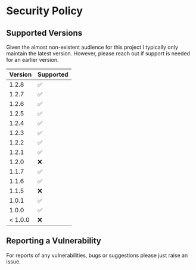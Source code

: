 # Security Policy

## Supported Versions

Given the almost non-existent audience for this project I typically only maintain the
latest version. However, please reach out if support is needed for an earlier version.

| Version | Supported          |
|---------|--------------------|
| 1.2.8   | :white_check_mark: |
| 1.2.7   | :white_check_mark: |
| 1.2.6   | :white_check_mark: |
| 1.2.5   | :white_check_mark: |
| 1.2.4   | :white_check_mark: |
| 1.2.3   | :white_check_mark: |
| 1.2.2   | :white_check_mark: |
| 1.2.1   | :white_check_mark: |
| 1.2.0   | :x:                |
| 1.1.7   | :white_check_mark: |
| 1.1.6   | :white_check_mark: |
| 1.1.5   | :x:                |
| 1.0.1   | :white_check_mark: |
| 1.0.0   | :white_check_mark: |
| < 1.0.0 | :x:                |

## Reporting a Vulnerability

For reports of any vulnerabilities, bugs or suggestions please just raise an issue.
